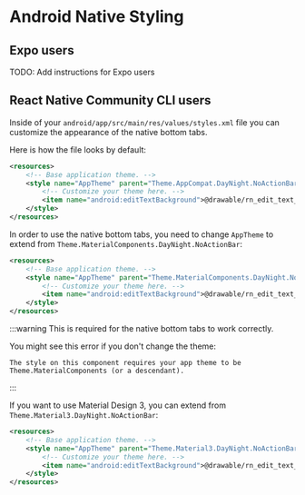 # Android Native Styling

## Expo users

TODO: Add instructions for Expo users

## React Native Community CLI users

Inside of your `android/app/src/main/res/values/styles.xml` file you can customize the appearance of the native bottom tabs.

Here is how the file looks by default:

```xml
<resources>
    <!-- Base application theme. -->
    <style name="AppTheme" parent="Theme.AppCompat.DayNight.NoActionBar">
        <!-- Customize your theme here. -->
        <item name="android:editTextBackground">@drawable/rn_edit_text_material</item>
    </style>
</resources>
```

In order to use the native bottom tabs, you need to change `AppTheme` to extend from `Theme.MaterialComponents.DayNight.NoActionBar`:

```xml
<resources>
    <!-- Base application theme. -->
    <style name="AppTheme" parent="Theme.MaterialComponents.DayNight.NoActionBar">
        <!-- Customize your theme here. -->
        <item name="android:editTextBackground">@drawable/rn_edit_text_material</item>
    </style>
</resources>
```

:::warning
This is required for the native bottom tabs to work correctly.

You might see this error if you don't change the theme:

`The style on this component requires your app theme to be Theme.MaterialComponents (or a descendant).`

:::

If you want to use Material Design 3, you can extend from `Theme.Material3.DayNight.NoActionBar`:

```xml
<resources>
    <!-- Base application theme. -->
    <style name="AppTheme" parent="Theme.Material3.DayNight.NoActionBar">
        <!-- Customize your theme here. -->
        <item name="android:editTextBackground">@drawable/rn_edit_text_material</item>
    </style>
</resources>
```

